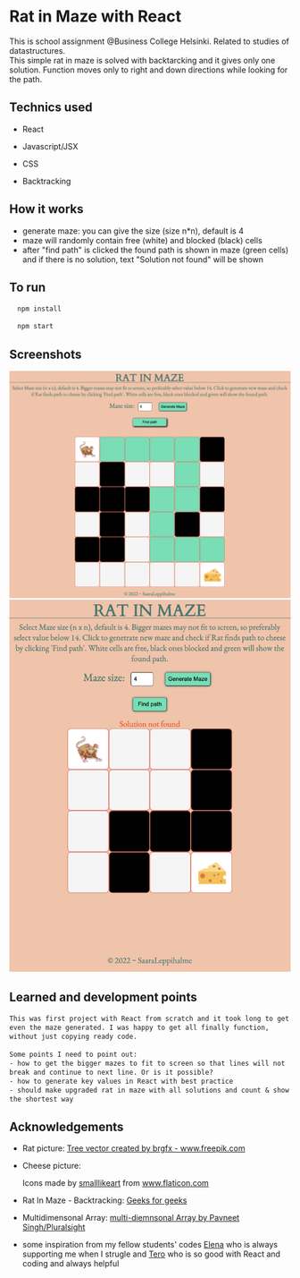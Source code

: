 # Rat in Maze with React

This is school assignment @Business College Helsinki.
Related to studies of datastructures.  
 This simple rat in maze is solved with backtarcking and it gives only one solution. Function moves only to right and down directions while looking for the path.

## Technics used

- React
- Javascript/JSX
- CSS

- Backtracking

## How it works

- generate maze: you can give the size (size n\*n), default is 4
- maze will randomly contain free (white) and blocked (black) cells
- after "find path" is clicked the found path is shown in maze (green cells) and if there is no solution, text "Solution not found" will be shown

## To run

```zsh
  npm install
```

```zsh
  npm start
```

## Screenshots

![Solution found example](src/assets/solution_found.png)
![No solution found example](src/assets/no_solution.png)

## Learned and development points

    This was first project with React from scratch and it took long to get even the maze generated. I was happy to get all finally function, without just copying ready code.

    Some points I need to point out:
    - how to get the bigger mazes to fit to screen so that lines will not break and continue to next line. Or is it possible?
    - how to generate key values in React with best practice
    - should make upgraded rat in maze with all solutions and count & show the shortest way

## Acknowledgements

- Rat picture:
  <a href='https://www.freepik.com/vectors/tree'>Tree vector created by brgfx - www.freepik.com</a>

- Cheese picture:
    <div>Icons made by <a href="https://www.flaticon.com/authors/smalllikeart" title="smalllikeart">smalllikeart</a> from <a href="https://www.flaticon.com/" title="Flaticon">www.flaticon.com</a></div>

- Rat In Maze - Backtracking:
  [Geeks for geeks](https://www.geeksforgeeks.org/rat-in-a-maze-backtracking-2/)

- Multidimensonal Array:
  [multi-diemnsonal Array by Pavneet Singh/Pluralsight](https://www.pluralsight.com/guides/display-multidimensional-array-data-in-react)

- some inspiration from my fellow students' codes [Elena](https://github.com/ElaFinIta/maze) who is always supporting me when I strugle and [Tero](https://github.com/Termanty/rat-maze) who is so good with React and coding and always helpful

